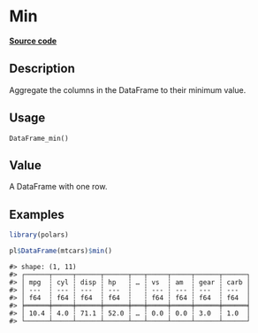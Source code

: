 

# Min

[**Source code**](https://github.com/pola-rs/r-polars/tree/main/R/dataframe__frame.R#L1212)

## Description

Aggregate the columns in the DataFrame to their minimum value.

## Usage

<pre><code class='language-R'>DataFrame_min()
</code></pre>

## Value

A DataFrame with one row.

## Examples

``` r
library(polars)

pl$DataFrame(mtcars)$min()
```

    #> shape: (1, 11)
    #> ┌──────┬─────┬──────┬──────┬───┬─────┬─────┬──────┬──────┐
    #> │ mpg  ┆ cyl ┆ disp ┆ hp   ┆ … ┆ vs  ┆ am  ┆ gear ┆ carb │
    #> │ ---  ┆ --- ┆ ---  ┆ ---  ┆   ┆ --- ┆ --- ┆ ---  ┆ ---  │
    #> │ f64  ┆ f64 ┆ f64  ┆ f64  ┆   ┆ f64 ┆ f64 ┆ f64  ┆ f64  │
    #> ╞══════╪═════╪══════╪══════╪═══╪═════╪═════╪══════╪══════╡
    #> │ 10.4 ┆ 4.0 ┆ 71.1 ┆ 52.0 ┆ … ┆ 0.0 ┆ 0.0 ┆ 3.0  ┆ 1.0  │
    #> └──────┴─────┴──────┴──────┴───┴─────┴─────┴──────┴──────┘
